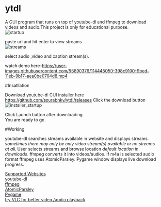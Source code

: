 # ytdl
A GUI program that runs on top of youtube-dl and ffmpeg to download videos and audio.This project is only for educational purpose.<br />
![startup](https://user-images.githubusercontent.com/55890376/115924152-fcea5080-a49c-11eb-8b71-a1e475ef69a2.JPG)

paste url and hit enter to view streams<br />
![streams](https://user-images.githubusercontent.com/55890376/115923749-5605b480-a49c-11eb-8a8f-c412729a84ad.JPG)

select audio ,video and caption stream(s).

watch demo here-https://user-images.githubusercontent.com/55890376/114445050-398c9100-9bed-11eb-9b17-aea0be0704d8.mp4

#Insatllation

Download youtube-dl GUI installer here https://github.com/sourabhkv/ytdl/releases
Click the download button
![installer_startup](https://user-images.githubusercontent.com/55890376/115924610-99acee00-a49d-11eb-99c5-86e2b1a281b4.JPG)

Click Launch button after downloading.<br />
You are ready to go.

#Working

youtube-dl searches streams available in website and displays streams.
*sometimes there may only be only video stream(s) available or no streams at all*.
User selects streams and browse location *default location in downloads*.
ffmpeg converts it into videos/audios.
if m4a is selected audio format ffmpeg uses AtomicParsley.
Pygame window displays live download progress.<br />


[Supported Websites](http://ytdl-org.github.io/youtube-dl/supportedsites.html)<br />
[youtube-dl](https://github.com/ytdl-org/youtube-dl)<br />
[ffmpeg](https://ffmpeg.org/ffmpeg.html)<br />
[AtomicParsley](http://atomicparsley.sourceforge.net/)<br />
[Pygame](https://www.pygame.org/wiki/about)<br />
[try VLC for better video /audio playback](https://www.videolan.org/)<br />
